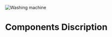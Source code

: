 ![Washing machine](https://user-images.githubusercontent.com/98962050/154833202-33dd7d5d-fb45-430e-97df-d7a0abfc114f.jpg)

# Components Discription
## 
